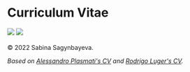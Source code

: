 <p align="center">
  <h1>Curriculum Vitae</h1>
  <a href="https://github.com/ssagynbayeva/myCV/blob/main/ssagynbayeva_cv.pdf"><img src="https://img.shields.io/badge/cv-current-blue.svg"/></a>
  <a href="https://github.com/ssagynbayeva/myCV/actions/workflows/writecv.yml"><img src="https://github.com/ssagynbayeva/myCV/actions/workflows/writecv.yml/badge.svg"/></a>
  <br><br>
  &copy 2022 Sabina Sagynbayeva.
</p>

_Based on [Alessandro Plasmati's CV](https://www.latextemplates.com/template/plasmati-cv) and [Rodrigo Luger's CV](https://github.com/rodluger/cv)._